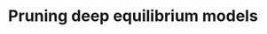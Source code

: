 ---
title: "Pruning deep equilibrium models"
collection: publications
permalink: /publications/pruning_deq
venue: "ICML on Sparsity in Neural Network, 2022"
award: ""
authors: 'Hoang Pham*, <b>Tuc Nguyen*</b>, Anh Ta, Dung D.Le'
paper: ""
code: ""
blog: ""
slide: ""
talk: ""
---